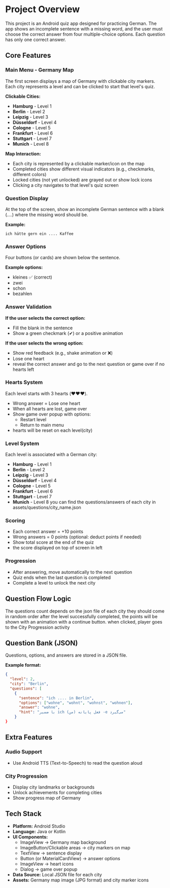 # Project Overview

This project is an Android quiz app designed for practicing German. The app shows an incomplete sentence with a missing word, and the user must choose the correct answer from four multiple-choice options. Each question has only one correct answer.

## Core Features

### Main Menu - Germany Map

The first screen displays a map of Germany with clickable city markers. Each city represents a level and can be clicked to start that level's quiz.

**Clickable Cities:**
- **Hamburg** - Level 1
- **Berlin** - Level 2
- **Leipzig** - Level 3
- **Düsseldorf** - Level 4
- **Cologne** - Level 5
- **Frankfurt** - Level 6 
- **Stuttgart** - Level 7 
- **Munich** - Level 8

**Map Interaction:**
- Each city is represented by a clickable marker/icon on the map
- Completed cities show different visual indicators (e.g., checkmarks, different colors)
- Locked cities (not yet unlocked) are grayed out or show lock icons
- Clicking a city navigates to that level's quiz screen

### Question Display

At the top of the screen, show an incomplete German sentence with a blank (....) where the missing word should be.

**Example:**
```
ich hätte gern ein .... Kaffee
```


### Answer Options

Four buttons (or cards) are shown below the sentence.

**Example options:**
- kleines ✅ (correct)
- zwei
- schon
- bezahlen

### Answer Validation

**If the user selects the correct option:**
- Fill the blank in the sentence
- Show a green checkmark (✔) or a positive animation

**If the user selects the wrong option:**
- Show red feedback (e.g., shake animation or ❌)
- Lose one heart
- reveal the correct answer and go to the next question or game over if no hearts left

### Hearts System

Each level starts with 3 hearts (❤️❤️❤️).

- Wrong answer = Lose one heart
- When all hearts are lost, game over
- Show game over popup with options:
  - Restart level
  - Return to main menu
- hearts will be reset on each level(city)

### Level System

Each level is associated with a German city:

- **Hamburg** - Level 1
- **Berlin** - Level 2
- **Leipzig** - Level 3
- **Düsseldorf** - Level 4
- **Cologne** - Level 5
- **Frankfurt** - Level 6
- **Stuttgart** - Level 7
- **Munich** - Level 8
you can find the questions/answers of each city in assets/questions/city_name.json


### Scoring

- Each correct answer = +10 points
- Wrong answers = 0 points (optional: deduct points if needed)
- Show total score at the end of the quiz
- the score displayed on top of screen in left

### Progression

- After answering, move automatically to the next question
- Quiz ends when the last question is completed
- Complete a level to unlock the next city

## Question Flow Logic
The questions count depends on the json file of each city
they should come in random order
after the level successfully completed, the points will be shown with an animation with a continue button. when clicked, player goes to the City Progression activity 


## Question Bank (JSON)

Questions, options, and answers are stored in a JSON file.

**Example format:**
```json
{
  "level": 2,
  "city": "Berlin",
  "questions": [
    {
      "sentence": "ich .... in Berlin",
      "options": ["wohne", "wohnt", "wohnst", "wohnen"],
      "answer": "wohne",
      "hint": "با ضمیر ich (من) فعل پایانه -e می‌گیرد"
    }
}
```

## Extra Features

### Audio Support
- Use Android TTS (Text-to-Speech) to read the question aloud


### City Progression
- Display city landmarks or backgrounds
- Unlock achievements for completing cities
- Show progress map of Germany

## Tech Stack

- **Platform:** Android Studio
- **Language:** Java or Kotlin
- **UI Components:**
  - ImageView → Germany map background
  - ImageButton/Clickable areas → city markers on map
  - TextView → sentence display
  - Button (or MaterialCardView) → answer options
  - ImageView → heart icons
  - Dialog → game over popup
- **Data Source:** Local JSON file for each city
- **Assets:** Germany map image (JPG format) and city marker icons